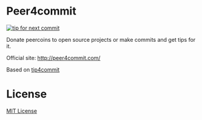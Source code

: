 Peer4commit
==========

[![tip for next commit](http://tip4commit.com/projects/560.svg)](http://tip4commit.com/projects/560)

Donate peercoins to open source projects or make commits and get tips for it.

Official site: http://peer4commit.com/

Based on [tip4commit](https://github.com/tip4commit)

License
=======

[MIT License](https://github.com/sigmike/peer4commit/blob/master/LICENSE)
